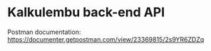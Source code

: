 # Kalkulembu back-end API

Postman documentation: https://documenter.getpostman.com/view/23369815/2s9YR6ZDZq
